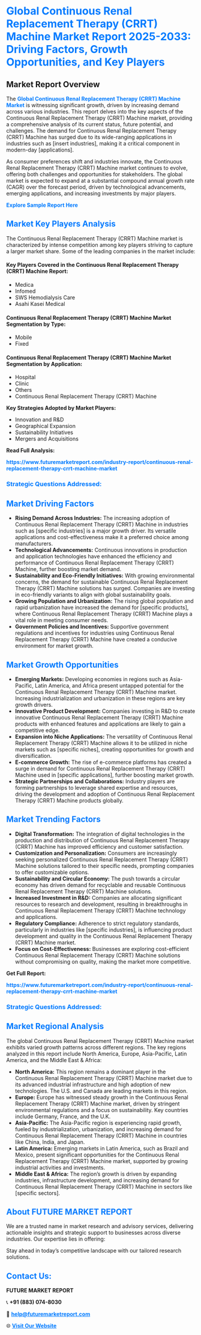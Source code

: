 <h1 style="color: #007BFF;">Global Continuous Renal Replacement Therapy (CRRT) Machine Market Report 2025-2033: Driving Factors, Growth Opportunities, and Key Players</h1>

<section id="overview">
<h2>Market Report Overview</h2>
<p>The <a href="https://www.futuremarketreport.com/industry-report/continuous-renal-replacement-therapy-crrt-machine-market" style="color: #007BFF; text-decoration: none;"><strong>Global Continuous Renal Replacement Therapy (CRRT) Machine Market</strong></a> is witnessing significant growth, driven by increasing demand across various industries. This report delves into the key aspects of the Continuous Renal Replacement Therapy (CRRT) Machine market, providing a comprehensive analysis of its current status, future potential, and challenges. The demand for Continuous Renal Replacement Therapy (CRRT) Machine has surged due to its wide-ranging applications in industries such as [insert industries], making it a critical component in modern-day [applications].</p>
<p>As consumer preferences shift and industries innovate, the Continuous Renal Replacement Therapy (CRRT) Machine market continues to evolve, offering both challenges and opportunities for stakeholders. The global market is expected to expand at a substantial compound annual growth rate (CAGR) over the forecast period, driven by technological advancements, emerging applications, and increasing investments by major players.</p>
</section>

<section id="overview">
<p><a href="https://www.futuremarketreport.com/request-sample/reportId=123903" style="color: #007BFF; text-decoration: none;"><strong>Explore Sample Report Here</strong></a></p>
</section>

<section id="key-players">
<h2 style="color: #007BFF;">Market Key Players Analysis</h2>
<p>The Continuous Renal Replacement Therapy (CRRT) Machine market is characterized by intense competition among key players striving to capture a larger market share. Some of the leading companies in the market include:</p>
<h4>Key Players Covered in the Continuous Renal Replacement Therapy (CRRT) Machine Report:</h4>
<ul><li>Medica</li><li>Infomed</li><li>SWS Hemodialysis Care</li><li>Asahi Kasei Medical</li></ul>
<h4>Continuous Renal Replacement Therapy (CRRT) Machine Market Segmentation by Type:</h4>
<ul><li>Mobile</li><li>Fixed</li></ul>

<h4>Continuous Renal Replacement Therapy (CRRT) Machine Market Segmentation by Application:</h4>
<ul><li>Hospital</li><li>Clinic</li><li>Others</li><li>Continuous Renal Replacement Therapy (CRRT) Machine</li></ul>
<p><strong>Key Strategies Adopted by Market Players:</strong></p>
<ul>
<li>Innovation and R&D</li>
<li>Geographical Expansion</li>
<li>Sustainability Initiatives</li>
<li>Mergers and Acquisitions</li>
</ul>
</section>

<section>
<p><strong>Read Full Analysis: </strong></p><a href="https://www.futuremarketreport.com/industry-report/continuous-renal-replacement-therapy-crrt-machine-market" style="color: #007BFF; text-decoration: none;"><strong>https://www.futuremarketreport.com/industry-report/continuous-renal-replacement-therapy-crrt-machine-market</strong></a>
<h3 style="color: #007BFF;">Strategic Questions Addressed:</h3>
</section>

<section id="driving-factors">
<h2 style="color: #007BFF;">Market Driving Factors</h2>
<ul>
<li><strong>Rising Demand Across Industries:</strong> The increasing adoption of Continuous Renal Replacement Therapy (CRRT) Machine in industries such as [specific industries] is a major growth driver. Its versatile applications and cost-effectiveness make it a preferred choice among manufacturers.</li>
<li><strong>Technological Advancements:</strong> Continuous innovations in production and application technologies have enhanced the efficiency and performance of Continuous Renal Replacement Therapy (CRRT) Machine, further boosting market demand.</li>
<li><strong>Sustainability and Eco-Friendly Initiatives:</strong> With growing environmental concerns, the demand for sustainable Continuous Renal Replacement Therapy (CRRT) Machine solutions has surged. Companies are investing in eco-friendly variants to align with global sustainability goals.</li>
<li><strong>Growing Population and Urbanization:</strong> The rising global population and rapid urbanization have increased the demand for [specific products], where Continuous Renal Replacement Therapy (CRRT) Machine plays a vital role in meeting consumer needs.</li>
<li><strong>Government Policies and Incentives:</strong> Supportive government regulations and incentives for industries using Continuous Renal Replacement Therapy (CRRT) Machine have created a conducive environment for market growth.</li>
</ul>
</section>

<section id="growth-opportunities">
<h2 style="color: #007BFF;">Market Growth Opportunities</h2>
<ul>
<li><strong>Emerging Markets:</strong> Developing economies in regions such as Asia-Pacific, Latin America, and Africa present untapped potential for the Continuous Renal Replacement Therapy (CRRT) Machine market. Increasing industrialization and urbanization in these regions are key growth drivers.</li>
<li><strong>Innovative Product Development:</strong> Companies investing in R&D to create innovative Continuous Renal Replacement Therapy (CRRT) Machine products with enhanced features and applications are likely to gain a competitive edge.</li>
<li><strong>Expansion into Niche Applications:</strong> The versatility of Continuous Renal Replacement Therapy (CRRT) Machine allows it to be utilized in niche markets such as [specific niches], creating opportunities for growth and diversification.</li>
<li><strong>E-commerce Growth:</strong> The rise of e-commerce platforms has created a surge in demand for Continuous Renal Replacement Therapy (CRRT) Machine used in [specific applications], further boosting market growth.</li>
<li><strong>Strategic Partnerships and Collaborations:</strong> Industry players are forming partnerships to leverage shared expertise and resources, driving the development and adoption of Continuous Renal Replacement Therapy (CRRT) Machine products globally.</li>
</ul>
</section>

<section id="trending-factors">
<h2 style="color: #007BFF;">Market Trending Factors</h2>
<ul>
<li><strong>Digital Transformation:</strong> The integration of digital technologies in the production and distribution of Continuous Renal Replacement Therapy (CRRT) Machine has improved efficiency and customer satisfaction.</li>
<li><strong>Customization and Personalization:</strong> Consumers are increasingly seeking personalized Continuous Renal Replacement Therapy (CRRT) Machine solutions tailored to their specific needs, prompting companies to offer customizable options.</li>
<li><strong>Sustainability and Circular Economy:</strong> The push towards a circular economy has driven demand for recyclable and reusable Continuous Renal Replacement Therapy (CRRT) Machine solutions.</li>
<li><strong>Increased Investment in R&D:</strong> Companies are allocating significant resources to research and development, resulting in breakthroughs in Continuous Renal Replacement Therapy (CRRT) Machine technology and applications.</li>
<li><strong>Regulatory Compliance:</strong> Adherence to strict regulatory standards, particularly in industries like [specific industries], is influencing product development and quality in the Continuous Renal Replacement Therapy (CRRT) Machine market.</li>
<li><strong>Focus on Cost-Effectiveness:</strong> Businesses are exploring cost-efficient Continuous Renal Replacement Therapy (CRRT) Machine solutions without compromising on quality, making the market more competitive.</li>
</ul>
</section>

<section>
<p><strong>Get Full Report: </strong></p><a href="https://www.futuremarketreport.com/industry-report/continuous-renal-replacement-therapy-crrt-machine-market" style="color: #007BFF; text-decoration: none;"><strong>https://www.futuremarketreport.com/industry-report/continuous-renal-replacement-therapy-crrt-machine-market</strong></a>
<h3 style="color: #007BFF;">Strategic Questions Addressed:</h3>
</section>


<section id="regional-analysis">
<h2 style="color: #007BFF;">Market Regional Analysis</h2>
<p>The global Continuous Renal Replacement Therapy (CRRT) Machine market exhibits varied growth patterns across different regions. The key regions analyzed in this report include North America, Europe, Asia-Pacific, Latin America, and the Middle East & Africa:</p>
<ul>
<li><strong>North America:</strong> This region remains a dominant player in the Continuous Renal Replacement Therapy (CRRT) Machine market due to its advanced industrial infrastructure and high adoption of new technologies. The U.S. and Canada are leading markets in this region.</li>
<li><strong>Europe:</strong> Europe has witnessed steady growth in the Continuous Renal Replacement Therapy (CRRT) Machine market, driven by stringent environmental regulations and a focus on sustainability. Key countries include Germany, France, and the U.K.</li>
<li><strong>Asia-Pacific:</strong> The Asia-Pacific region is experiencing rapid growth, fueled by industrialization, urbanization, and increasing demand for Continuous Renal Replacement Therapy (CRRT) Machine in countries like China, India, and Japan.</li>
<li><strong>Latin America:</strong> Emerging markets in Latin America, such as Brazil and Mexico, present significant opportunities for the Continuous Renal Replacement Therapy (CRRT) Machine market, supported by growing industrial activities and investments.</li>
<li><strong>Middle East & Africa:</strong> The region’s growth is driven by expanding industries, infrastructure development, and increasing demand for Continuous Renal Replacement Therapy (CRRT) Machine in sectors like [specific sectors].</li>
</ul>
</section>

<footer>
<h2 style="color: #007BFF;">About FUTURE MARKET REPORT</h2>
<p>We are a trusted name in market research and advisory services, delivering actionable insights and strategic support to businesses across diverse industries. Our expertise lies in offering:</p>

<p>Stay ahead in today’s competitive landscape with our tailored research solutions.</p>

<h2 style="color: #007BFF;">Contact Us:</h2>
<p><strong>FUTURE MARKET REPORT</strong></p>
<p>📞 <strong>+91 (883) 074-8030</strong></p>
<p>📧 <strong><a href="mailto:help@futuremarketreport.com" style="color: #007BFF;">help@futuremarketreport.com</a></strong></p>
<p>🌐 <strong><a href="https://www.futuremarketreport.com/" style="color: #007BFF;">Visit Our Website</a></strong></p>
</footer>
